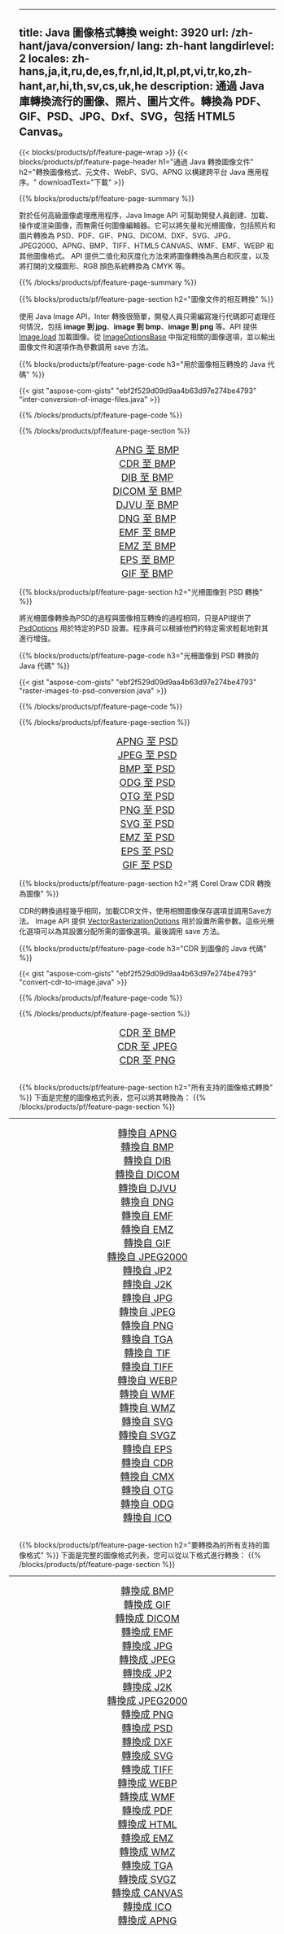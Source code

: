 ﻿
---
title: Java 圖像格式轉換 
weight: 3920
url: /zh-hant/java/conversion/ 
lang: zh-hant
langdirlevel: 2
locales: zh-hans,ja,it,ru,de,es,fr,nl,id,lt,pl,pt,vi,tr,ko,zh-hant,ar,hi,th,sv,cs,uk,he
description: 通過 Java 庫轉換流行的圖像、照片、圖片文件。轉換為 PDF、GIF、PSD、JPG、Dxf、SVG，包括 HTML5 Canvas。
---

{{< blocks/products/pf/feature-page-wrap >}}
{{< blocks/products/pf/feature-page-header h1="通過 Java 轉換圖像文件" h2="轉換圖像格式、元文件、WebP、SVG、APNG 以構建跨平台 Java 應用程序。" downloadText="下載" >}}

{{% blocks/products/pf/feature-page-summary %}}

對於任何高級圖像處理應用程序，Java Image API 可幫助開發人員創建、加載、操作或渲染圖像，而無需任何圖像編輯器。它可以將矢量和光柵圖像，包括照片和圖片轉換為 PSD、PDF、GIF、PNG、DICOM、DXF、SVG、JPG、JPEG2000、APNG、BMP、TIFF、HTML5 CANVAS、WMF、EMF、WEBP 和其他圖像格式。 API 提供二值化和灰度化方法來將圖像轉換為黑白和灰度，以及將打開的文檔圖形、RGB 顏色系統轉換為 CMYK 等。

{{% /blocks/products/pf/feature-page-summary  %}}

{{% blocks/products/pf/feature-page-section  h2="圖像文件的相互轉換" %}}

使用 Java Image API，Inter 轉換很簡單，開發人員只需編寫幾行代碼即可處理任何情況，包括 **image 到 jpg**、**image 到 bmp**、**image 到 png** 等。API 提供 [ Image.load](https://apireference.aspose.com/imaging/java/com.aspose.imaging/Image#load-java.lang.String-) 加載圖像。從 [ImageOptionsBase](https://apireference.aspose.com/imaging/java/com.aspose.imaging/ImageOptionsBase) 中指定相關的圖像選項，並以輸出圖像文件和選項作為參數調用 save 方法。

{{% blocks/products/pf/feature-page-code h3="用於圖像相互轉換的 Java 代碼" %}}

{{< gist "aspose-com-gists" "ebf2f529d09d9aa4b63d97e274be4793" "inter-conversion-of-image-files.java" >}}

{{% /blocks/products/pf/feature-page-code  %}}

{{% /blocks/products/pf/feature-page-section %}}

<div class="container-fluid productfamilypage bg-gray">
    <div class="convertypes bg-gray agp-content section">
        <div class="container">
		<div class="row other-converters" style="gap: 10px;font-size: 19px;text-align:center;">
		   <div class="col-md-2 other-converter remove-lp remove-rp">
		      <a href="/imaging/zh-hant/java/conversion/apng-to-bmp/" style="padding:15px;">APNG 至 BMP</a>
		   </div>
		   <div class="col-md-2 other-converter remove-lp remove-rp">
		      <a href="/imaging/zh-hant/java/conversion/cdr-to-bmp/" style="padding:15px;">CDR 至 BMP</a>
		   </div>
		   <div class="col-md-2 other-converter remove-lp remove-rp">
		      <a href="/imaging/zh-hant/java/conversion/dib-to-bmp/" style="padding:15px;">DIB 至 BMP</a>
		   </div>
		   <div class="col-md-2 other-converter remove-lp remove-rp">
		      <a href="/imaging/zh-hant/java/conversion/dicom-to-bmp/" style="padding:15px;">DICOM 至 BMP</a>
		   </div>
 		   <div class="col-md-2 other-converter remove-lp remove-rp">
		      <a href="/imaging/zh-hant/java/conversion/djvu-to-bmp/" style="padding:15px;">DJVU 至 BMP</a>
		   </div>
		   <div class="col-md-2 other-converter remove-lp remove-rp">
		      <a href="/imaging/zh-hant/java/conversion/dng-to-bmp/" style="padding:15px;">DNG 至 BMP</a>
		   </div>
		   <div class="col-md-2 other-converter remove-lp remove-rp">
		      <a href="/imaging/zh-hant/java/conversion/emf-to-bmp/" style="padding:15px;">EMF 至 BMP</a>
		   </div>
		   <div class="col-md-2 other-converter remove-lp remove-rp">
		      <a href="/imaging/zh-hant/java/conversion/emz-to-bmp/" style="padding:15px;">EMZ 至 BMP</a>
		   </div>
		   <div class="col-md-2 other-converter remove-lp remove-rp">
		      <a href="/imaging/zh-hant/java/conversion/eps-to-bmp/" style="padding:15px;">EPS 至 BMP</a>
		   </div>
		   <div class="col-md-2 other-converter remove-lp remove-rp">
		      <a href="/imaging/zh-hant/java/conversion/gif-to-bmp/" style="padding:15px;">GIF 至 BMP</a>
		   </div>
		</div>
	</div>
    </div>
</div>

{{% blocks/products/pf/feature-page-section  h2="光柵圖像到 PSD 轉換" %}}

將光柵圖像轉換為PSD的過程與圖像相互轉換的過程相同，只是API提供了 [PsdOptions](https://apireference.aspose.com/imaging/java/com.aspose.imaging.imageoptions/PsdOptions) 用於特定的PSD 設置。程序員可以根據他們的特定需求輕鬆地對其進行增強。

{{% blocks/products/pf/feature-page-code h3="光柵圖像到 PSD 轉換的 Java 代碼" %}}

{{< gist "aspose-com-gists" "ebf2f529d09d9aa4b63d97e274be4793" "raster-images-to-psd-conversion.java" >}}

{{% /blocks/products/pf/feature-page-code  %}}

{{% /blocks/products/pf/feature-page-section %}}

<div class="container-fluid productfamilypage bg-gray">
    <div class="convertypes bg-gray agp-content section">
        <div class="container">
		<div class="row other-converters" style="gap: 10px;font-size: 19px;text-align:center;">
		   <div class="col-md-2 other-converter remove-lp remove-rp">
		      <a href="/imaging/zh-hant/java/conversion/apng-to-PSD/" style="padding:15px;">APNG 至 PSD</a>
		   </div>
		   <div class="col-md-2 other-converter remove-lp remove-rp">
		      <a href="/imaging/zh-hant/java/conversion/jpeg-to-PSD/" style="padding:15px;">JPEG 至 PSD</a>
		   </div>
		   <div class="col-md-2 other-converter remove-lp remove-rp">
		      <a href="/imaging/zh-hant/java/conversion/bmp-to-PSD/" style="padding:15px;">BMP 至 PSD</a>
		   </div>
		   <div class="col-md-2 other-converter remove-lp remove-rp">
		      <a href="/imaging/zh-hant/java/conversion/odg-to-PSD/" style="padding:15px;">ODG 至 PSD</a>
		   </div>
 		   <div class="col-md-2 other-converter remove-lp remove-rp">
		      <a href="/imaging/zh-hant/java/conversion/otg-to-PSD/" style="padding:15px;">OTG 至 PSD</a>
		   </div>
		   <div class="col-md-2 other-converter remove-lp remove-rp">
		      <a href="/imaging/zh-hant/java/conversion/png-to-PSD/" style="padding:15px;">PNG 至 PSD</a>
		   </div>
		   <div class="col-md-2 other-converter remove-lp remove-rp">
		      <a href="/imaging/zh-hant/java/conversion/svg-to-PSD/" style="padding:15px;">SVG 至 PSD</a>
		   </div>
		   <div class="col-md-2 other-converter remove-lp remove-rp">
		      <a href="/imaging/zh-hant/java/conversion/emz-to-PSD/" style="padding:15px;">EMZ 至 PSD</a>
		   </div>
		   <div class="col-md-2 other-converter remove-lp remove-rp">
		      <a href="/imaging/zh-hant/java/conversion/eps-to-PSD/" style="padding:15px;">EPS 至 PSD</a>
		   </div>
		   <div class="col-md-2 other-converter remove-lp remove-rp">
		      <a href="/imaging/zh-hant/java/conversion/gif-to-PSD/" style="padding:15px;">GIF 至 PSD</a>
		   </div>
		</div>
	</div>
    </div>
</div>

{{% blocks/products/pf/feature-page-section  h2="將 Corel Draw CDR 轉換為圖像" %}}

CDR的轉換過程幾乎相同，加載CDR文件，使用相關圖像保存選項並調用Save方法。 Image API 提供 [VectorRasterizationOptions](https://apireference.aspose.com/imaging/java/com.aspose.imaging.imageoptions/vectorrasterizationoptions) 用於設置所需參數。這些光柵化選項可以為其設置分配所需的圖像選項。最後調用 save 方法。 

{{% blocks/products/pf/feature-page-code h3="CDR 到圖像的 Java 代碼" %}}

{{< gist "aspose-com-gists" "ebf2f529d09d9aa4b63d97e274be4793" "convert-cdr-to-image.java" >}}

{{% /blocks/products/pf/feature-page-code  %}}

{{% /blocks/products/pf/feature-page-section %}}

<div class="container-fluid productfamilypage bg-gray">
    <div class="convertypes bg-gray agp-content section">
        <div class="container">
		<div class="row other-converters" style="gap: 10px;font-size: 19px;text-align:center;">
		   <div class="col-md-2 other-converter remove-lp remove-rp">
		      <a href="/imaging/zh-hant/java/conversion/CDR-to-bmp/" style="padding:15px;">CDR 至 BMP</a>
		   </div>
		   <div class="col-md-2 other-converter remove-lp remove-rp">
		      <a href="/imaging/zh-hant/java/conversion/CDR-to-jpeg/" style="padding:15px;">CDR 至 JPEG</a>
		   </div>
		   <div class="col-md-2 other-converter remove-lp remove-rp">
		      <a href="/imaging/zh-hant/java/conversion/CDR-to-png/" style="padding:15px;">CDR 至 PNG</a>
		   </div>		   
		</div>
	</div>
    </div>
</div>
<br/>

{{% blocks/products/pf/feature-page-section  h2="所有支持的圖像格式轉換" %}}
下面是完整的圖像格式列表，您可以將其轉換為：
{{% /blocks/products/pf/feature-page-section %}}
<div class="container-fluid productfamilypage bg-gray">
    <div class="convertypes bg-gray agp-content section">
        <div class="container">
                <hr style="margin-left:-20px;"/>
		<div class="row other-converters" style="gap: 10px;font-size: 19px;text-align:center;">
		    <div class='col-md-2 other-converter remove-lp remove-rp'><a href="/imaging/zh-hant/java/conversion/from/apng/" style="padding:15px;">轉換自 APNG</a></div>
<div class='col-md-2 other-converter remove-lp remove-rp'><a href="/imaging/zh-hant/java/conversion/from/bmp/" style="padding:15px;">轉換自 BMP</a></div>
<div class='col-md-2 other-converter remove-lp remove-rp'><a href="/imaging/zh-hant/java/conversion/from/dib/" style="padding:15px;">轉換自 DIB</a></div>
<div class='col-md-2 other-converter remove-lp remove-rp'><a href="/imaging/zh-hant/java/conversion/from/dicom/" style="padding:15px;">轉換自 DICOM</a></div>
<div class='col-md-2 other-converter remove-lp remove-rp'><a href="/imaging/zh-hant/java/conversion/from/djvu/" style="padding:15px;">轉換自 DJVU</a></div>
<div class='col-md-2 other-converter remove-lp remove-rp'><a href="/imaging/zh-hant/java/conversion/from/dng/" style="padding:15px;">轉換自 DNG</a></div>
<div class='col-md-2 other-converter remove-lp remove-rp'><a href="/imaging/zh-hant/java/conversion/from/emf/" style="padding:15px;">轉換自 EMF</a></div>
<div class='col-md-2 other-converter remove-lp remove-rp'><a href="/imaging/zh-hant/java/conversion/from/emz/" style="padding:15px;">轉換自 EMZ</a></div>
<div class='col-md-2 other-converter remove-lp remove-rp'><a href="/imaging/zh-hant/java/conversion/from/gif/" style="padding:15px;">轉換自 GIF</a></div>
<div class='col-md-2 other-converter remove-lp remove-rp'><a href="/imaging/zh-hant/java/conversion/from/jpeg2000/" style="padding:15px;">轉換自 JPEG2000</a></div>
<div class='col-md-2 other-converter remove-lp remove-rp'><a href="/imaging/zh-hant/java/conversion/from/jp2/" style="padding:15px;">轉換自 JP2</a></div>
<div class='col-md-2 other-converter remove-lp remove-rp'><a href="/imaging/zh-hant/java/conversion/from/j2k/" style="padding:15px;">轉換自 J2K</a></div>
<div class='col-md-2 other-converter remove-lp remove-rp'><a href="/imaging/zh-hant/java/conversion/from/jpg/" style="padding:15px;">轉換自 JPG</a></div>
<div class='col-md-2 other-converter remove-lp remove-rp'><a href="/imaging/zh-hant/java/conversion/from/jpeg/" style="padding:15px;">轉換自 JPEG</a></div>
<div class='col-md-2 other-converter remove-lp remove-rp'><a href="/imaging/zh-hant/java/conversion/from/png/" style="padding:15px;">轉換自 PNG</a></div>
<div class='col-md-2 other-converter remove-lp remove-rp'><a href="/imaging/zh-hant/java/conversion/from/tga/" style="padding:15px;">轉換自 TGA</a></div>
<div class='col-md-2 other-converter remove-lp remove-rp'><a href="/imaging/zh-hant/java/conversion/from/tif/" style="padding:15px;">轉換自 TIF</a></div>
<div class='col-md-2 other-converter remove-lp remove-rp'><a href="/imaging/zh-hant/java/conversion/from/tiff/" style="padding:15px;">轉換自 TIFF</a></div>
<div class='col-md-2 other-converter remove-lp remove-rp'><a href="/imaging/zh-hant/java/conversion/from/webp/" style="padding:15px;">轉換自 WEBP</a></div>
<div class='col-md-2 other-converter remove-lp remove-rp'><a href="/imaging/zh-hant/java/conversion/from/wmf/" style="padding:15px;">轉換自 WMF</a></div>
<div class='col-md-2 other-converter remove-lp remove-rp'><a href="/imaging/zh-hant/java/conversion/from/wmz/" style="padding:15px;">轉換自 WMZ</a></div>
<div class='col-md-2 other-converter remove-lp remove-rp'><a href="/imaging/zh-hant/java/conversion/from/svg/" style="padding:15px;">轉換自 SVG</a></div>
<div class='col-md-2 other-converter remove-lp remove-rp'><a href="/imaging/zh-hant/java/conversion/from/svgz/" style="padding:15px;">轉換自 SVGZ</a></div>
<div class='col-md-2 other-converter remove-lp remove-rp'><a href="/imaging/zh-hant/java/conversion/from/eps/" style="padding:15px;">轉換自 EPS</a></div>
<div class='col-md-2 other-converter remove-lp remove-rp'><a href="/imaging/zh-hant/java/conversion/from/cdr/" style="padding:15px;">轉換自 CDR</a></div>
<div class='col-md-2 other-converter remove-lp remove-rp'><a href="/imaging/zh-hant/java/conversion/from/cmx/" style="padding:15px;">轉換自 CMX</a></div>
<div class='col-md-2 other-converter remove-lp remove-rp'><a href="/imaging/zh-hant/java/conversion/from/otg/" style="padding:15px;">轉換自 OTG</a></div>
<div class='col-md-2 other-converter remove-lp remove-rp'><a href="/imaging/zh-hant/java/conversion/from/odg/" style="padding:15px;">轉換自 ODG</a></div>
<div class='col-md-2 other-converter remove-lp remove-rp'><a href="/imaging/zh-hant/java/conversion/from/ico/" style="padding:15px;">轉換自 ICO</a></div>
                </div>
        </div>
    </div>
</div>
<br/>

{{% blocks/products/pf/feature-page-section  h2="要轉換為的所有支持的圖像格式" %}}
下面是完整的圖像格式列表，您可以從以下格式進行轉換：
{{% /blocks/products/pf/feature-page-section %}}
<div class="container-fluid productfamilypage bg-gray">
    <div class="convertypes bg-gray agp-content section">
        <div class="container">
	        <hr style="margin-left:-20px;"/>
		<div class="row other-converters" style="gap: 10px;font-size: 19px;text-align:center;">
		    <div class='col-md-2 other-converter remove-lp remove-rp'><a href="/imaging/zh-hant/java/conversion/to/bmp/" style="padding:15px;">轉換成 BMP</a></div>
<div class='col-md-2 other-converter remove-lp remove-rp'><a href="/imaging/zh-hant/java/conversion/to/gif/" style="padding:15px;">轉換成 GIF</a></div>
<div class='col-md-2 other-converter remove-lp remove-rp'><a href="/imaging/zh-hant/java/conversion/to/dicom/" style="padding:15px;">轉換成 DICOM</a></div>
<div class='col-md-2 other-converter remove-lp remove-rp'><a href="/imaging/zh-hant/java/conversion/to/emf/" style="padding:15px;">轉換成 EMF</a></div>
<div class='col-md-2 other-converter remove-lp remove-rp'><a href="/imaging/zh-hant/java/conversion/to/jpg/" style="padding:15px;">轉換成 JPG</a></div>
<div class='col-md-2 other-converter remove-lp remove-rp'><a href="/imaging/zh-hant/java/conversion/to/jpeg/" style="padding:15px;">轉換成 JPEG</a></div>
<div class='col-md-2 other-converter remove-lp remove-rp'><a href="/imaging/zh-hant/java/conversion/to/jp2/" style="padding:15px;">轉換成 JP2</a></div>
<div class='col-md-2 other-converter remove-lp remove-rp'><a href="/imaging/zh-hant/java/conversion/to/j2k/" style="padding:15px;">轉換成 J2K</a></div>
<div class='col-md-2 other-converter remove-lp remove-rp'><a href="/imaging/zh-hant/java/conversion/to/jpeg2000/" style="padding:15px;">轉換成 JPEG2000</a></div>
<div class='col-md-2 other-converter remove-lp remove-rp'><a href="/imaging/zh-hant/java/conversion/to/png/" style="padding:15px;">轉換成 PNG</a></div>
<div class='col-md-2 other-converter remove-lp remove-rp'><a href="/imaging/zh-hant/java/conversion/to/psd/" style="padding:15px;">轉換成 PSD</a></div>
<div class='col-md-2 other-converter remove-lp remove-rp'><a href="/imaging/zh-hant/java/conversion/to/dxf/" style="padding:15px;">轉換成 DXF</a></div>
<div class='col-md-2 other-converter remove-lp remove-rp'><a href="/imaging/zh-hant/java/conversion/to/svg/" style="padding:15px;">轉換成 SVG</a></div>
<div class='col-md-2 other-converter remove-lp remove-rp'><a href="/imaging/zh-hant/java/conversion/to/tiff/" style="padding:15px;">轉換成 TIFF</a></div>
<div class='col-md-2 other-converter remove-lp remove-rp'><a href="/imaging/zh-hant/java/conversion/to/webp/" style="padding:15px;">轉換成 WEBP</a></div>
<div class='col-md-2 other-converter remove-lp remove-rp'><a href="/imaging/zh-hant/java/conversion/to/wmf/" style="padding:15px;">轉換成 WMF</a></div>
<div class='col-md-2 other-converter remove-lp remove-rp'><a href="/imaging/zh-hant/java/conversion/to/pdf/" style="padding:15px;">轉換成 PDF</a></div>
<div class='col-md-2 other-converter remove-lp remove-rp'><a href="/imaging/zh-hant/java/conversion/to/html/" style="padding:15px;">轉換成 HTML</a></div>
<div class='col-md-2 other-converter remove-lp remove-rp'><a href="/imaging/zh-hant/java/conversion/to/emz/" style="padding:15px;">轉換成 EMZ</a></div>
<div class='col-md-2 other-converter remove-lp remove-rp'><a href="/imaging/zh-hant/java/conversion/to/wmz/" style="padding:15px;">轉換成 WMZ</a></div>
<div class='col-md-2 other-converter remove-lp remove-rp'><a href="/imaging/zh-hant/java/conversion/to/tga/" style="padding:15px;">轉換成 TGA</a></div>
<div class='col-md-2 other-converter remove-lp remove-rp'><a href="/imaging/zh-hant/java/conversion/to/svgz/" style="padding:15px;">轉換成 SVGZ</a></div>
<div class='col-md-2 other-converter remove-lp remove-rp'><a href="/imaging/zh-hant/java/conversion/to/canvas/" style="padding:15px;">轉換成 CANVAS</a></div>
<div class='col-md-2 other-converter remove-lp remove-rp'><a href="/imaging/zh-hant/java/conversion/to/ico/" style="padding:15px;">轉換成 ICO</a></div>
<div class='col-md-2 other-converter remove-lp remove-rp'><a href="/imaging/zh-hant/java/conversion/to/apng/" style="padding:15px;">轉換成 APNG</a></div>
                </div>
        </div>
    </div>
</div>

